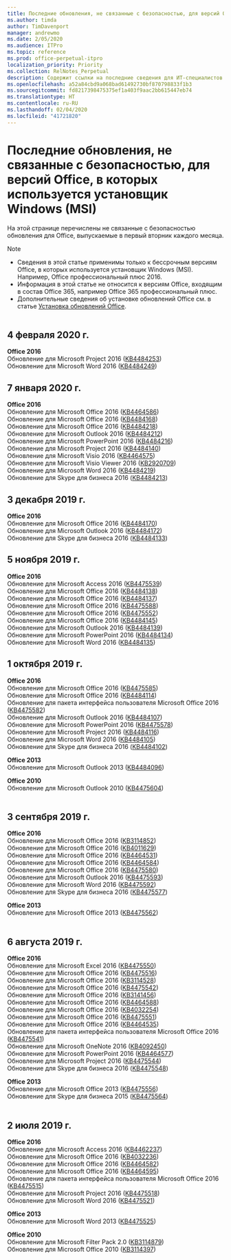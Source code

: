 ```yaml
---
title: Последние обновления, не связанные с безопасностью, для версий Office, в которых используется установщик Windows (MSI)
ms.author: timda
author: TimDavenport
manager: andrewmo
ms.date: 2/05/2020
ms.audience: ITPro
ms.topic: reference
ms.prod: office-perpetual-itpro
localization_priority: Priority
ms.collection: RelNotes_Perpetual
description: Содержит ссылки на последние сведения для ИТ-специалистов об обновлениях, не связанных с безопасностью, для бессрочных версий Office 2016, Office 2013 и Office 2010
ms.openlocfilehash: a52a84cbd9a068bad61492730bf870798833f1b3
ms.sourcegitcommit: fd8217398475375ef1a403f9aac2bb615447eb74
ms.translationtype: HT
ms.contentlocale: ru-RU
ms.lasthandoff: 02/04/2020
ms.locfileid: "41721820"
---
```

# <a name="latest-non-security-updates-for-versions-of-office-that-use-windows-installer-msi"></a>Последние обновления, не связанные с безопасностью, для версий Office, в которых используется установщик Windows (MSI)

На этой странице перечислены не связанные с безопасностью обновления для Office, выпускаемые в первый вторник каждого месяца.

> [!NOTE]
> - Сведения в этой статье применимы только к бессрочным версиям Office, в которых используется установщик Windows (MSI). Например, Office профессиональный плюс 2016.
> - Информация в этой статье не относится к версиям Office, входящим в состав Office 365, например Office 365 профессиональный плюс.
> - Дополнительные сведения об установке обновлений Office см. в статье [Установка обновлений Office](https://support.office.com/article/2ab296f3-7f03-43a2-8e50-46de917611c5).
<br/><br/>

## <a name="february-4-2020"></a>4 февраля 2020 г.

**Office 2016**<br/>
Обновление для Microsoft Project 2016 ([KB4484253](https://support.microsoft.com/help/4484253)) <br/>
Обновление для Microsoft Word 2016 ([KB4484249](https://support.microsoft.com/help/4484249)) <br/>

## <a name="january-7-2020"></a>7 января 2020 г.

**Office 2016**<br/>
Обновление для Microsoft Office 2016 ([KB4464586](https://support.microsoft.com/help/4464586)) <br/>
Обновление для Microsoft Office 2016 ([KB4484168](https://support.microsoft.com/help/4484168)) <br/>
Обновление для Microsoft Office 2016 ([KB4484218](https://support.microsoft.com/help/4484218)) <br/>
Обновление для Microsoft Outlook 2016 ([KB4484212](https://support.microsoft.com/help/4484212)) <br/>
Обновление для Microsoft PowerPoint 2016 ([KB4484216](https://support.microsoft.com/help/4484216)) <br/>
Обновление для Microsoft Project 2016 ([KB4484140](https://support.microsoft.com/help/4484140)) <br/>
Обновление для Microsoft Visio 2016 ([KB4464575](https://support.microsoft.com/help/4464575)) <br/>
Обновление для Microsoft Visio Viewer 2016 ([KB2920709](https://support.microsoft.com/help/2920709)) <br/>
Обновление для Microsoft Word 2016 ([KB4484219](https://support.microsoft.com/help/4484219)) <br/>
Обновление для Skype для бизнеса 2016 ([KB4484213](https://support.microsoft.com/help/4484213)) <br/>


## <a name="december-3-2019"></a>3 декабря 2019 г.

**Office 2016**<br/>
Обновление для Microsoft Office 2016 ([KB4484170](https://support.microsoft.com/help/4484170)) <br/>
Обновление для Microsoft Outlook 2016 ([KB4484172](https://support.microsoft.com/help/4484172)) <br/>
Обновление для Skype для бизнеса 2016 ([KB4484133](https://support.microsoft.com/help/4484133)) <br/>

## <a name="november-5-2019"></a>5 ноября 2019 г.

**Office 2016**<br/>
Обновление для Microsoft Access 2016 ([KB4475539](https://support.microsoft.com/help/4475539)) <br/>
Обновление для Microsoft Office 2016 ([KB4484138](https://support.microsoft.com/help/4484138)) <br/>
Обновление для Microsoft Office 2016 ([KB4484137](https://support.microsoft.com/help/4484137)) <br/>
Обновление для Microsoft Office 2016 ([KB4475588](https://support.microsoft.com/help/4475588)) <br/>
Обновление для Microsoft Office 2016 ([KB4475552](https://support.microsoft.com/help/4475552)) <br/>
Обновление для Microsoft Office 2016 ([KB4484145](https://support.microsoft.com/help/4484145)) <br/>
Обновление для Microsoft Outlook 2016 ([KB4484139](https://support.microsoft.com/help/4484139)) <br/>
Обновление для Microsoft PowerPoint 2016 ([KB4484134](https://support.microsoft.com/help/4484134)) <br/>
Обновление для Microsoft Word 2016 ([KB4484135](https://support.microsoft.com/help/4484135)) <br/>

## <a name="october-1-2019"></a>1 октября 2019 г.

**Office 2016**<br/>
Обновление для Microsoft Office 2016 ([KB4475585](https://support.microsoft.com/help/4475585)) <br/> Обновление для Microsoft Office 2016 ([KB4484114](https://support.microsoft.com/help/4484114)) <br/>
Обновление для пакета интерфейса пользователя Microsoft Office 2016 ([KB4475582](https://support.microsoft.com/help/4475582))<br/>
Обновление для Microsoft Outlook 2016 ([KB4484107](https://support.microsoft.com/help/4484107)) <br/>
Обновление для Microsoft PowerPoint 2016 ([KB4475578](https://support.microsoft.com/help/4475578)) <br/>
Обновление для Microsoft Project 2016 ([KB4484116](https://support.microsoft.com/help/4484116)) <br/>
Обновление для Microsoft Word 2016 ([KB4484105](https://support.microsoft.com/help/4484105)) <br/>
Обновление для Skype для бизнеса 2016 ([KB4484102](https://support.microsoft.com/help/4484102)) <br/>

**Office 2013**<br/>
Обновление для Microsoft Outlook 2013 ([KB4484096](https://support.microsoft.com/help/4484096))<br/>

**Office 2010**<br/>
Обновление для Microsoft Outlook 2010 ([KB4475604](https://support.microsoft.com/help/4475604))<br/><br/>

## <a name="september-3-2019"></a>3 сентября 2019 г.

**Office 2016**<br/>
Обновление для Microsoft Office 2016 ([KB3114852](https://support.microsoft.com/help/3114852))<br/>
Обновление для Microsoft Office 2016 ([KB4011629](https://support.microsoft.com/help/4011629))<br/>
Обновление для Microsoft Office 2016 ([KB4464531](https://support.microsoft.com/help/4464531))<br/>
Обновление для Microsoft Office 2016 ([KB4464584](https://support.microsoft.com/help/4464584))<br/>
Обновление для Microsoft Office 2016 ([KB4475580](https://support.microsoft.com/help/4475580))<br/>
Обновление для Microsoft Outlook 2016 ([KB4475593](https://support.microsoft.com/help/4475593))<br/>
Обновление для Microsoft Word 2016 ([KB4475592](https://support.microsoft.com/help/4475592))<br/>
Обновление для Skype для бизнеса 2016 ([KB4475577](https://support.microsoft.com/help/4475577))<br/>

**Office 2013**<br/>
Обновление для Microsoft Office 2013 ([KB4475562](https://support.microsoft.com/help/4475562))<br/><br/>



## <a name="august-6-2019"></a>6 августа 2019 г.

**Office 2016**<br/>
Обновление для Microsoft Excel 2016 ([KB4475550](https://support.microsoft.com/help/4475550))<br/>
Обновление для Microsoft Office 2016 ([KB4475516](https://support.microsoft.com/help/4475516))<br/>
Обновление для Microsoft Office 2016 ([KB3114528](https://support.microsoft.com/help/3114528))<br/>
Обновление для Microsoft Office 2016 ([KB4475542](https://support.microsoft.com/help/4475542))<br/>
Обновление для Microsoft Office 2016 ([KB3141456](https://support.microsoft.com/help/3141456))<br/>
Обновление для Microsoft Office 2016 ([KB4464588](https://support.microsoft.com/help/4464588))<br/>
Обновление для Microsoft Office 2016 ([KB4032254](https://support.microsoft.com/help/4032254))<br/>
Обновление для Microsoft Office 2016 ([KB4475551](https://support.microsoft.com/help/4475551))<br/>
Обновление для Microsoft Office 2016 ([KB4464535](https://support.microsoft.com/help/4464535))<br/>
Обновление для пакета интерфейса пользователя Microsoft Office 2016 ([KB4475541](https://support.microsoft.com/help/4475541))<br/>
Обновление для Microsoft OneNote 2016 ([KB4092450](https://support.microsoft.com/help/4092450))<br/>
Обновление для Microsoft PowerPoint 2016 ([KB4464577](https://support.microsoft.com/help/4464577))<br/>
Обновление для Microsoft Project 2016 ([KB4475544](https://support.microsoft.com/help/4475544))<br/>
Обновление для Skype для бизнеса 2016 ([KB4475548](https://support.microsoft.com/help/4475548))<br/>

**Office 2013**<br/>
Обновление для Microsoft Office 2013 ([KB4475556](https://support.microsoft.com/help/4475556))<br/>
Обновление для Skype для бизнеса 2015 ([KB4475564](https://support.microsoft.com/help/4475564))<br/><br/>



## <a name="july-2-2019"></a>2 июля 2019 г.

**Office 2016**<br/>
Обновление для Microsoft Access 2016 ([KB4462237](https://support.microsoft.com/help/4462237))<br/>
Обновление для Microsoft Office 2016 ([KB4032236](https://support.microsoft.com/help/4032236))<br/>
Обновление для Microsoft Office 2016 ([KB4464582](https://support.microsoft.com/help/4464582))<br/>
Обновление для Microsoft Office 2016 ([KB4464595](https://support.microsoft.com/help/4464595))<br/>
Обновление для пакета интерфейса пользователя Microsoft Office 2016 ([KB4475515](https://support.microsoft.com/help/4475515))<br/>
Обновление для Microsoft Project 2016 ([KB4475518](https://support.microsoft.com/help/4475518))<br/>
Обновление для Microsoft Word 2016 ([KB4475521](https://support.microsoft.com/help/4475521))<br/>


**Office 2013**<br/>
Обновление для Microsoft Word 2013 ([KB4475525](https://support.microsoft.com/help/4475525))<br/>


**Office 2010**<br/>
Обновление для Microsoft Filter Pack 2.0 ([KB3114879](https://support.microsoft.com/help/3114879))<br/>Обновление для Microsoft Office 2010 ([KB3114397](https://support.microsoft.com/help/3114397))<br/><br/>


